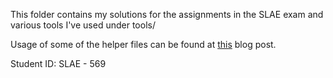 This folder contains my solutions for the assignments in the SLAE exam and various tools I've used under tools/

Usage of some of the helper files can be found at [this](http://tomasuh.github.io/2015/10/23/SLAE-intro.html) blog post.


Student ID: SLAE - 569